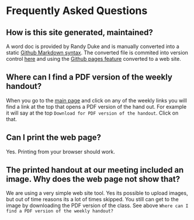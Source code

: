# Frequently Asked Questions

## How is this site generated, maintained?
A word doc is provided by Randy Duke and is manually converted into a static [Github Markdown syntax](https://guides.github.com/pdfs/markdown-cheatsheet-online.pdf). 
The converted file is commited into version control [here](https://github.com/CalvaryBerean/SundayClass) and using the [Github pages feature](https://guides.github.com/features/pages/) converted to a web site. 

## Where can I find a PDF version of the weekly handout?
When you go to the [main page](https://www.sjcalvaryberean.com/) and click on any of the weekly links you will find a link at the top that opens a PDF version of the hand out. For example it will say at the top `Download for PDF version of the handout`. Click on that.

## Can I print the web page?
Yes. Printing from your browser should work. 

## The printed handout at our meeting included an image. Why does the web page not show that?
We are using a very simple web site tool. Yes its possible to upload images, but out of time reasons its a lot of times skipped. You still can get to the image by downloading the PDF version of the class. See above `Where can I find a PDF version of the weekly handout?`

